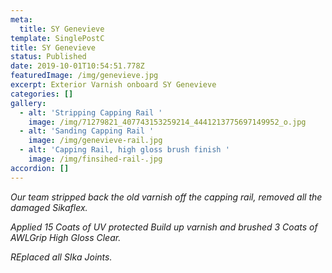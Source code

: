 ```yaml
---
meta:
  title: SY Genevieve
template: SinglePostC
title: SY Genevieve
status: Published
date: 2019-10-01T10:54:51.778Z
featuredImage: /img/genevieve.jpg
excerpt: Exterior Varnish onboard SY Genevieve
categories: []
gallery:
  - alt: 'Stripping Capping Rail '
    image: /img/71279821_407743153259214_4441213775697149952_o.jpg
  - alt: 'Sanding Capping Rail '
    image: /img/genevieve-rail.jpg
  - alt: 'Capping Rail, high gloss brush finish '
    image: /img/finsihed-rail-.jpg
accordion: []
---
```

_Our team stripped back the old varnish off the capping rail, removed all the damaged Sikaflex._ 

_Applied 15 Coats of UV protected Build up varnish and brushed 3 Coats of AWLGrip High Gloss Clear._ 

_REplaced all SIka Joints._
